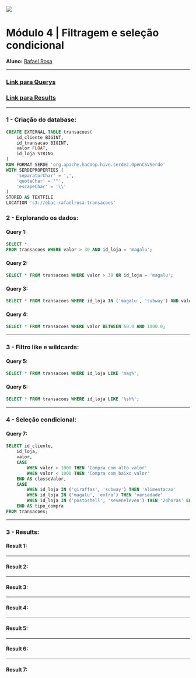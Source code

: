 [![](https://raw.githubusercontent.com/raafarosa/Ebac_Data_Scientist_General/main/utilities/newebac_logo_black_half.png)](https://github.com/raafarosa/Ebac_SQL_for_Data_Analysis)
---
# **Módulo 4** | Filtragem e seleção condicional

**Aluno:** [Rafael Rosa](https://www.linkedin.com/in/rafael-rosa-alves/)<br>

---

### [Link para Querys](https://github.com/raafarosa/Ebac_SQL_for_Data_Analysis/tree/main/Module%204%20-%20Filtragem%20e%20sele%C3%A7%C3%A3o%20condicional/Query) <br>
### [Link para Results](https://github.com/raafarosa/Ebac_SQL_for_Data_Analysis/tree/main/Module%204%20-%20Filtragem%20e%20sele%C3%A7%C3%A3o%20condicional/Results)

---
### **1 - Criação do database**: <br>

```sql
CREATE EXTERNAL TABLE transacoes(
	id_cliente BIGINT,
	id_transacao BIGINT,
	valor FLOAT,
	id_loja STRING
)
ROW FORMAT SERDE 'org.apache.hadoop.hive.serde2.OpenCSVSerde'
WITH SERDEPROPERTIES (
	'separatorChar' = ',',
	'quoteChar' = '"',
	'escapeChar' = '\\'
)
STORED AS TEXTFILE
LOCATION 's3://ebac-rafaelrosa-transacoes'
```
### **2 - Explorando os dados**: <br>

#### **Query 1:**

```sql
SELECT *
FROM transacoes WHERE valor > 30 AND id_loja = 'magalu';
```
#### **Query 2:**
```sql
SELECT * FROM transacoes WHERE valor > 30 OR id_loja = 'magalu';
```
#### **Query 3:**
```sql
SELECT * FROM transacoes WHERE id_loja IN ('magalu', 'subway') AND valor > 10;
```

#### **Query 4:**
```sql
SELECT * FROM transacoes WHERE valor BETWEEN 60.0 AND 1000.0;
```
---

### **3 - Filtro like e wildcards**: <br>

#### **Query 5:** <br>
```sql
SELECT * FROM transacoes WHERE id_loja LIKE 'mag%';
```

#### **Query 6:** <br>
```sql
SELECT * FROM transacoes WHERE id_loja LIKE '%sh%';
```

---

### **4 - Seleção condicional**: <br>

#### **Query 7:** <br>
```sql
SELECT id_cliente,
	id_loja,
	valor,
	CASE
		WHEN valor > 1000 THEN 'Compra com alto valor'
		WHEN valor < 1000 THEN 'Compra com baixo valor'
	END AS classeValor,
	CASE
		WHEN id_loja IN ('giraffas', 'subway') THEN 'alimentacao'
		WHEN id_loja IN ('magalu', 'extra') THEN 'variedade'
		WHEN id_loja IN ('postoshell', 'seveneleven') THEN '24horas' ELSE 'outros'
	END AS tipo_compra
FROM transacoes;
```

---
### **3 - Results**: <br>

#### **Result 1:**




----

#### **Result 2:**




---

#### **Result 3:**




---

#### **Result 4:**




---

#### **Result 5:**

---

#### **Result 6:**

---

#### **Result 7:**